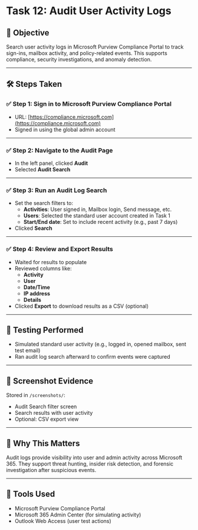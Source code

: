 # Task 12: Audit User Activity Logs

## 🔎 Objective
Search user activity logs in Microsoft Purview Compliance Portal to track sign-ins, mailbox activity, and policy-related events. This supports compliance, security investigations, and anomaly detection.

---

## 🛠️ Steps Taken

### ✅ Step 1: Sign in to Microsoft Purview Compliance Portal
- URL: [https://compliance.microsoft.com](https://compliance.microsoft.com)
- Signed in using the global admin account

---

### ✅ Step 2: Navigate to the Audit Page
- In the left panel, clicked **Audit**
- Selected **Audit Search**

---

### ✅ Step 3: Run an Audit Log Search
- Set the search filters to:
  - **Activities**: User signed in, Mailbox login, Send message, etc.
  - **Users**: Selected the standard user account created in Task 1
  - **Start/End date**: Set to include recent activity (e.g., past 7 days)
- Clicked **Search**

---

### ✅ Step 4: Review and Export Results
- Waited for results to populate
- Reviewed columns like:
  - **Activity**
  - **User**
  - **Date/Time**
  - **IP address**
  - **Details**
- Clicked **Export** to download results as a CSV (optional)

---

## 🧪 Testing Performed
- Simulated standard user activity (e.g., logged in, opened mailbox, sent test email)
- Ran audit log search afterward to confirm events were captured

---

## 📸 Screenshot Evidence
Stored in `/screenshots/`:
- Audit Search filter screen
- Search results with user activity
- Optional: CSV export view

---

## 🔐 Why This Matters
Audit logs provide visibility into user and admin activity across Microsoft 365. They support threat hunting, insider risk detection, and forensic investigation after suspicious events.

---

## 🔗 Tools Used
- Microsoft Purview Compliance Portal  
- Microsoft 365 Admin Center (for simulating activity)
- Outlook Web Access (user test actions)
